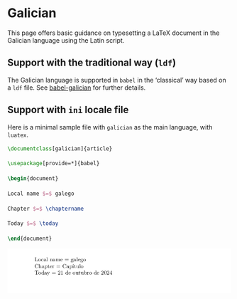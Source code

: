 # Galician

This page offers basic guidance on typesetting a LaTeX document in the
Galician language using the Latin script.

## Support with the traditional way (`ldf`)

The Galician language is supported in `babel` in the ‘classical’ way
based on a `ldf` file. See [babel-galician](https://ctan.org/pkg/babel-galician)
for further details.

## Support with `ini` locale file

Here is a minimal sample file with `galician` as the main language, with `luatex`.

```tex
\documentclass[galician]{article}

\usepackage[provide=*]{babel}

\begin{document}

Local name $=$ galego

Chapter $=$ \chaptername

Today $=$ \today

\end{document}
```

![](../media/locale-galician.png)